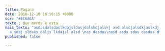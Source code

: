 ```yaml
---
title: Pagina
date: 2018-12-10 16:56:15 +0000
cor: "#EC6A6A"
texto_: Que merda é esta
mais_texto: "asdasdalsdaslkdajsldasjdalskdjalskj asd alsdjalsdkjaslkdj alsdj alsdkja
  a sdaj sldaks daljs lkdajsl alsd \nas dasdas\nasd asda sdas dasdas d"
published: false

---
```

